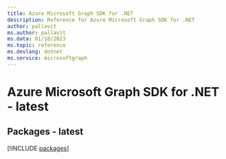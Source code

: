 ```yaml
---
title: Azure Microsoft Graph SDK for .NET
description: Reference for Azure Microsoft Graph SDK for .NET
author: pallavit
ms.author: pallavit
ms.data: 01/18/2023
ms.topic: reference
ms.devlang: dotnet
ms.service: microsoftgraph
---
```

# Azure Microsoft Graph SDK for .NET - latest
## Packages - latest
[!INCLUDE [packages](microsoft-graph-index.md)]